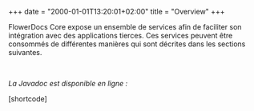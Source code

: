 +++
date = "2000-01-01T13:20:01+02:00"
title = "Overview"
+++


FlowerDocs Core expose un ensemble de services afin de faciliter son intégration avec des applications tierces.
Ces services peuvent être consommés de différentes manières qui sont décrites dans les sections suivantes.

<br/>

*La Javadoc est disponible en ligne :* 

[shortcode]